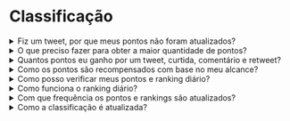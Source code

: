 # Classificação

<details>

<summary>Fiz um tweet, por que meus pontos não foram atualizados?</summary>

Atualizamos os dados a cada 24 horas, então sua pontuação será atualizada de acordo. Tenha em mente que um tweet precisa ter uma certa quantidade de engajamento (visualizações, curtidas, comentários, retweets) para ser contabilizado pelo [LunarCrush](lunarcrush-test.md). Isso pode resultar em um atraso de até 48 horas. Vale ressaltar que não há limite para o número de tweets que você pode postar em um dia. Ao tweetar com frequência e consistência, os atrasos de processamento do LunarCrush têm um impacto menor.

</details>

<details>

<summary>O que preciso fazer para obter a maior quantidade de pontos?</summary>

Para garantir a maior quantidade de pontos para a temporada, o objetivo é buscar a posição mais alta no ranking a cada dia. Estar consistentemente entre os 300 primeiros participantes forma uma base sólida, mas alcançar uma posição proeminente é uma conquista que garante a pontuação máxima.

Manter uma presença regular é crucial para não perder pontos diários. Para otimizar ainda mais seus pontos diários, considere as melhores práticas a seguir:

Utilize a pontuação de influência do [LunarCrush](lunarcrush-test.md). Mantenha uma programação consistente de postagens (10-40 vezes por dia para os principais influenciadores). Use $tickers e #hashtags precisos (#XBorg, $XBG e #XBG). Ofereça conteúdo valioso para engajar seus seguidores. Interaja com postagens relevantes, especialmente aquelas relacionadas a tokens, exchanges ou NFTs pelos quais você é apaixonado. Priorize o apelo visual usando imagens de alta qualidade. Marque outras pessoas influentes e figuras notáveis associadas aos tokens em que você se concentra. Evite o uso excessivo de hashtags irrelevantes para evitar spam.

</details>

<details>

<summary>Quantos pontos eu ganho por um tweet, curtida, comentário e retweet?</summary>

Como dependemos do [LunarCrush](lunarcrush-test.md), não atribuímos pontos para ações isoladas. O LunarCrush mede seu engajamento geral com o projeto XBorg ao longo do dia e gera um ranking. Com base nesse ranking diário, o jogador acumula pontos. Para mais detalhes sobre como o ranking de influência é gerado, consulte as [Perguntas Frequentes do LunarCrush](https://lunarcrush.com/faq/how-does-lunarcrush-calculate-social-influence).

</details>

<details>

<summary>Como os pontos são recompensados com base no meu alcance?</summary>

As atividades de engajamento acumulativo, incluindo ações como tweets, curtidas, retweets, comentários e seguidores, desempenham um papel na determinação do seu ranking diário de influenciador, conforme medido pelo LunarCrush. O XBorg atribui pontos diariamente ao longo da fase com base nesse ranking. Alcançar uma posição mais alta no final da fase resulta em uma recompensa mais substancial.

</details>

<details>

<summary>Como posso verificar meus pontos e ranking diário?</summary>

Visite <mark style="color:red;">**{LINK PARA A CLASSIFICAÇÃO}**</mark>. O ranking é atualizado a cada 24 horas.

</details>

<details>

<summary>Como funciona o ranking diário?</summary>

Com base no seu ranking, calculado e medido nas últimas 24 horas pelo LunarCrush, você recebe pontos diariamente.

Os pontos são atribuídos da seguinte forma:

* 1º lugar: 100 pontos
* 2º lugar: 95 pontos
* 3º lugar: 90 pontos
* 4º lugar: 88 pontos
* 5º lugar: 86 pontos

Para rankings subsequentes:

* 6º a 10º lugar: Pontos diminuem de 84 a 80, respectivamente
* 11º a 15º lugar: Pontos diminuem de 75 a 71, respectivamente

Para rankings de grupos maiores:

* 16º a 25º lugar: Todos recebem 70 pontos
* 26º a 35º lugar: Todos recebem 65 pontos
* 36º a 50º lugar: Todos recebem 60 pontos
* 51º a 70º lugar: Todos recebem 55 pontos
* 71º a 100º lugar: Todos recebem 50 pontos
* 101º a 150º lugar: Todos recebem 40 pontos
* 151º a 200º lugar: Todos recebem 30 pontos
* 201º a 240º lugar: Todos recebem 20 pontos
* 241º a 270º lugar: Todos recebem 15 pontos
* 271º a 290º lugar: Todos recebem 10 pontos
* 291º a 300º lugar: Todos recebem 5 pontos

Se sua posição ficar além do 300º lugar, você não receberá pontos naquele dia. Mas essa é a vantagem desse ranking: todos os dias você tem uma nova chance de se destacar.

Esperamos que essa explicação esclareça como os pontos são acumulados.

</details>

<details>

<summary>Com que frequência os pontos e rankings são atualizados?</summary>

Realizamos a extração de dados diariamente e atribuímos pontos aos 300 principais influenciadores do dia. Como resultado, a classificação muda a cada 24 horas.

</details>

<details>

<summary>Como a classificação é atualizada?</summary>

A cada dia, você ganha pontos de acordo com sua posição diária. Esses pontos são acumulados diariamente para compilar a classificação. Essa classificação desempenha um papel crucial na determinação de suas recompensas no final da fase classificatória ou temporada.

</details>
